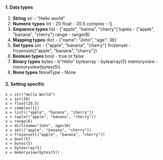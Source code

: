 #### 1. Data types
1. **String**
	str - "Hello world"
2. **Numeric types**
	int - 20
	float - 20.5
	complex - 1j
3. **Sequence types**
	list - ["apple", "banna", "cherry"]
	tuples - ("apple", "banana", "cherry")
	range - range(6)
4. **Mapping types**
	dict - {"name": "John", "age": 36}
5. **Set types**
	set - {"apple", "banana", "cherry"}
	frozenset - frozenset({"apple", "banana", "cherry"})
 6. **Boolean types**
	bool - true or false
7. **Binary types**
	bytes - b"Hello"
	bytearray - bytearray(5)
	memoryview - memoryview(bytes(5))
8. **None types**
	NoneType - None

#### 2. Setting specific
```
x = str("Hello World")
x = int(20)
x = float(20.5)
x = complex(1j)
x = list(("apple", "banana", "cherry"))
x = tuple(("apple", "banana", "cherry"))
x = range(6)
x = dict(name="John", age=36)
x = set(("apple", "banana", "cherry"))
x = frozenset(("apple", "banana", "cherry"))
x = bool(5)
x = bytes(5)
x = bytearray(5)
x = memoryview(bytes(5))
```



